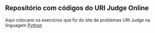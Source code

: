 ## Repositório com códigos do URI Judge Online

Aqui colocarei os exercícios que fiz do site de problemas URI Judge na linguagem [Python](https://www.python.org)

